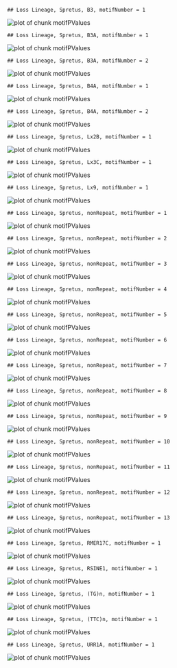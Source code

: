 

```
## Loss Lineage, Spretus, B3, motifNumber = 1
```

![plot of chunk motifPValues](figure/motifPValues-1.png) 

```
## Loss Lineage, Spretus, B3A, motifNumber = 1
```

![plot of chunk motifPValues](figure/motifPValues-2.png) 

```
## Loss Lineage, Spretus, B3A, motifNumber = 2
```

![plot of chunk motifPValues](figure/motifPValues-3.png) 

```
## Loss Lineage, Spretus, B4A, motifNumber = 1
```

![plot of chunk motifPValues](figure/motifPValues-4.png) 

```
## Loss Lineage, Spretus, B4A, motifNumber = 2
```

![plot of chunk motifPValues](figure/motifPValues-5.png) 

```
## Loss Lineage, Spretus, Lx2B, motifNumber = 1
```

![plot of chunk motifPValues](figure/motifPValues-6.png) 

```
## Loss Lineage, Spretus, Lx3C, motifNumber = 1
```

![plot of chunk motifPValues](figure/motifPValues-7.png) 

```
## Loss Lineage, Spretus, Lx9, motifNumber = 1
```

![plot of chunk motifPValues](figure/motifPValues-8.png) 

```
## Loss Lineage, Spretus, nonRepeat, motifNumber = 1
```

![plot of chunk motifPValues](figure/motifPValues-9.png) 

```
## Loss Lineage, Spretus, nonRepeat, motifNumber = 2
```

![plot of chunk motifPValues](figure/motifPValues-10.png) 

```
## Loss Lineage, Spretus, nonRepeat, motifNumber = 3
```

![plot of chunk motifPValues](figure/motifPValues-11.png) 

```
## Loss Lineage, Spretus, nonRepeat, motifNumber = 4
```

![plot of chunk motifPValues](figure/motifPValues-12.png) 

```
## Loss Lineage, Spretus, nonRepeat, motifNumber = 5
```

![plot of chunk motifPValues](figure/motifPValues-13.png) 

```
## Loss Lineage, Spretus, nonRepeat, motifNumber = 6
```

![plot of chunk motifPValues](figure/motifPValues-14.png) 

```
## Loss Lineage, Spretus, nonRepeat, motifNumber = 7
```

![plot of chunk motifPValues](figure/motifPValues-15.png) 

```
## Loss Lineage, Spretus, nonRepeat, motifNumber = 8
```

![plot of chunk motifPValues](figure/motifPValues-16.png) 

```
## Loss Lineage, Spretus, nonRepeat, motifNumber = 9
```

![plot of chunk motifPValues](figure/motifPValues-17.png) 

```
## Loss Lineage, Spretus, nonRepeat, motifNumber = 10
```

![plot of chunk motifPValues](figure/motifPValues-18.png) 

```
## Loss Lineage, Spretus, nonRepeat, motifNumber = 11
```

![plot of chunk motifPValues](figure/motifPValues-19.png) 

```
## Loss Lineage, Spretus, nonRepeat, motifNumber = 12
```

![plot of chunk motifPValues](figure/motifPValues-20.png) 

```
## Loss Lineage, Spretus, nonRepeat, motifNumber = 13
```

![plot of chunk motifPValues](figure/motifPValues-21.png) 

```
## Loss Lineage, Spretus, RMER17C, motifNumber = 1
```

![plot of chunk motifPValues](figure/motifPValues-22.png) 

```
## Loss Lineage, Spretus, RSINE1, motifNumber = 1
```

![plot of chunk motifPValues](figure/motifPValues-23.png) 

```
## Loss Lineage, Spretus, (TG)n, motifNumber = 1
```

![plot of chunk motifPValues](figure/motifPValues-24.png) 

```
## Loss Lineage, Spretus, (TTC)n, motifNumber = 1
```

![plot of chunk motifPValues](figure/motifPValues-25.png) 

```
## Loss Lineage, Spretus, URR1A, motifNumber = 1
```

![plot of chunk motifPValues](figure/motifPValues-26.png) 
  
